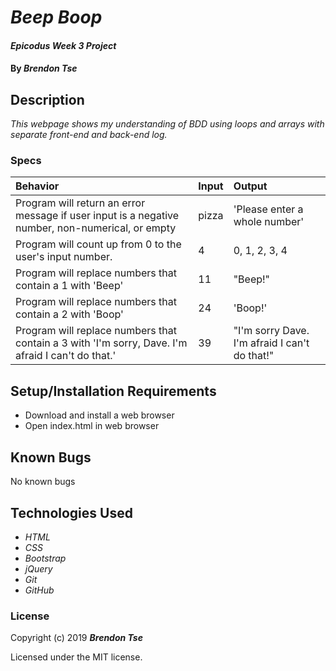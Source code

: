 # _Beep Boop_

#### _Epicodus Week 3 Project_

#### By _**Brendon Tse**_

## Description

_This webpage shows my understanding of BDD using loops and arrays with separate front-end and back-end log._

### Specs
| Behavior | Input | Output |
| :--------| :-----| :------|
| Program will return an error message if user input is a negative number, non-numerical, or empty | pizza | 'Please enter a whole number' |
| Program will count up from 0 to the user's input number. | 4 | 0, 1, 2, 3, 4 |
| Program will replace numbers that contain a 1 with 'Beep' | 11 | "Beep!" |
| Program will replace numbers that contain a 2 with 'Boop' | 24 | 'Boop!' |
| Program will replace numbers that contain a 3 with 'I'm sorry, Dave. I'm afraid I can't do that.' | 39 | "I'm sorry Dave. I'm afraid I can't do that!" |

## Setup/Installation Requirements

* Download and install a web browser
* Open index.html in web browser

## Known Bugs

No known bugs

## Technologies Used

* _HTML_
* _CSS_
* _Bootstrap_
* _jQuery_
* _Git_
* _GitHub_

### License

Copyright (c) 2019 ****_Brendon Tse_****

Licensed under the MIT license.
